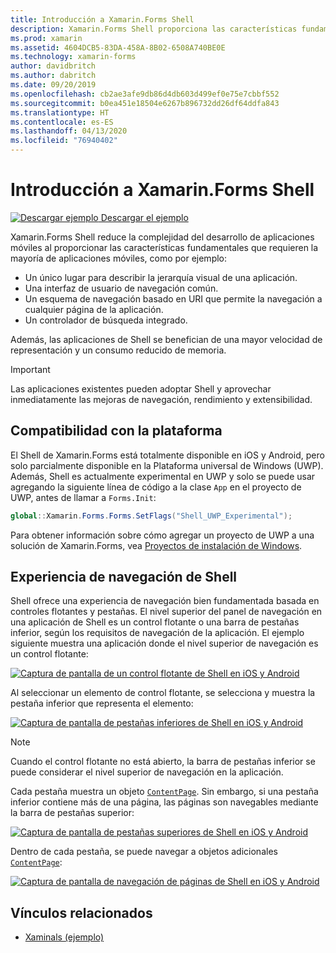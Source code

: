 ```yaml
---
title: Introducción a Xamarin.Forms Shell
description: Xamarin.Forms Shell proporciona las características fundamentales que necesitan la mayoría de las aplicaciones, como una experiencia de usuario común de navegación, un esquema de navegación basado en URI y un controlador de búsqueda integrado.
ms.prod: xamarin
ms.assetid: 4604DCB5-83DA-458A-8B02-6508A740BE0E
ms.technology: xamarin-forms
author: davidbritch
ms.author: dabritch
ms.date: 09/20/2019
ms.openlocfilehash: cb2ae3afe9db86d4db603d499ef0e75e7cbbf552
ms.sourcegitcommit: b0ea451e18504e6267b896732dd26df64ddfa843
ms.translationtype: HT
ms.contentlocale: es-ES
ms.lasthandoff: 04/13/2020
ms.locfileid: "76940402"
---
```

# <a name="xamarinforms-shell-introduction"></a>Introducción a Xamarin.Forms Shell

[![Descargar ejemplo](~/media/shared/download.png) Descargar el ejemplo](https://docs.microsoft.com/samples/xamarin/xamarin-forms-samples/userinterface-xaminals/)

Xamarin.Forms Shell reduce la complejidad del desarrollo de aplicaciones móviles al proporcionar las características fundamentales que requieren la mayoría de aplicaciones móviles, como por ejemplo:

- Un único lugar para describir la jerarquía visual de una aplicación.
- Una interfaz de usuario de navegación común.
- Un esquema de navegación basado en URI que permite la navegación a cualquier página de la aplicación.
- Un controlador de búsqueda integrado.

Además, las aplicaciones de Shell se benefician de una mayor velocidad de representación y un consumo reducido de memoria.

> [!IMPORTANT]
> Las aplicaciones existentes pueden adoptar Shell y aprovechar inmediatamente las mejoras de navegación, rendimiento y extensibilidad.

## <a name="platform-support"></a>Compatibilidad con la plataforma

El Shell de Xamarin.Forms está totalmente disponible en iOS y Android, pero solo parcialmente disponible en la Plataforma universal de Windows (UWP). Además, Shell es actualmente experimental en UWP y solo se puede usar agregando la siguiente línea de código a la clase `App` en el proyecto de UWP, antes de llamar a `Forms.Init`:

```csharp
global::Xamarin.Forms.Forms.SetFlags("Shell_UWP_Experimental");
```

Para obtener información sobre cómo agregar un proyecto de UWP a una solución de Xamarin.Forms, vea [Proyectos de instalación de Windows](~/xamarin-forms/platform/windows/installation/index.md).

## <a name="shell-navigation-experience"></a>Experiencia de navegación de Shell

Shell ofrece una experiencia de navegación bien fundamentada basada en controles flotantes y pestañas. El nivel superior del panel de navegación en una aplicación de Shell es un control flotante o una barra de pestañas inferior, según los requisitos de navegación de la aplicación. El ejemplo siguiente muestra una aplicación donde el nivel superior de navegación es un control flotante:

[![Captura de pantalla de un control flotante de Shell en iOS y Android](introduction-images/flyout.png "Control flotante de Shell")](introduction-images/flyout-large.png#lightbox "Control flotante de Shell")

Al seleccionar un elemento de control flotante, se selecciona y muestra la pestaña inferior que representa el elemento:

[![Captura de pantalla de pestañas inferiores de Shell en iOS y Android](introduction-images/monkeys.png "Pestañas inferiores de Shell")](introduction-images/monkeys-large.png#lightbox "Pestañas inferiores de Shell")

> [!NOTE]
> Cuando el control flotante no está abierto, la barra de pestañas inferior se puede considerar el nivel superior de navegación en la aplicación.

Cada pestaña muestra un objeto [`ContentPage`](xref:Xamarin.Forms.ContentPage). Sin embargo, si una pestaña inferior contiene más de una página, las páginas son navegables mediante la barra de pestañas superior:

[![Captura de pantalla de pestañas superiores de Shell en iOS y Android](introduction-images/cats.png "Pestañas superiores de Shell")](introduction-images/cats-large.png#lightbox "Pestañas superiores de Shell")

Dentro de cada pestaña, se puede navegar a objetos adicionales [`ContentPage`](xref:Xamarin.Forms.ContentPage):

[![Captura de pantalla de navegación de páginas de Shell en iOS y Android](introduction-images/cat-details.png "Navegación por aplicaciones de Shell")](introduction-images/cat-details-large.png#lightbox "Navegación por aplicaciones de Shell")

## <a name="related-links"></a>Vínculos relacionados

- [Xaminals (ejemplo)](https://docs.microsoft.com/samples/xamarin/xamarin-forms-samples/userinterface-xaminals/)
